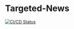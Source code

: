 # Targeted-News


[![CI/CD Status](https://github.com/SupremeSoviet/Targeted-News/workflows/ci-cd.yml/badge.svg)](https://github.com/SupremeSoviet/Targeted-News/actions)
